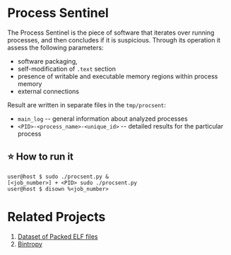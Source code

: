 # Process Sentinel
The Process Sentinel is the piece of software that iterates over running processes, and then concludes if it is suspicious.
Through its operation it assess the following parameters:
- software packaging,
- self-modification of `.text` section
- presence of writable and executable memory regions within process memory
- external connections


Result are written in separate files in the `tmp/procsent`:
- `main_log` -- general information about analyzed processes
- `<PID>-<process_name>-<unique_id>` -- detailed results for the particular process



## :star: How to run it
```
user@host $ sudo ./procsent.py &
[<job_number>] + <PID> sudo ./procsent.py
user@host $ disown %<job_number>
```


# Related Projects
1. [Dataset of Packed ELF files](https://github.com/packing-box/dataset-packed-elf)
2. [Bintropy](https://github.com/packing-box/bintropy)
